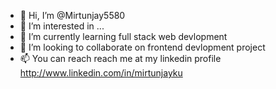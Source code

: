 - 👋 Hi, I’m @Mirtunjay5580
- 👀 I’m interested in ...
- 🌱 I’m currently learning full stack web devlopment
- 💞️ I’m looking to collaborate on frontend devlopment project
- 📫 You can reach reach me at my linkedin profile http://www.linkedin.com/in/mirtunjayku

<!---
Mirtunjay5580/Mirtunjay5580 is a ✨ special ✨ repository because its `README.md` (this file) appears on your GitHub profile.
You can click the Preview link to take a look at your changes.
--->

